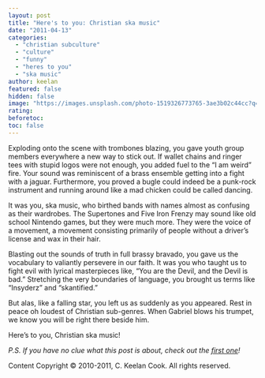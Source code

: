 ```yaml
---
layout: post
title: "Here's to you: Christian ska music"
date: "2011-04-13"
categories: 
  - "christian subculture"
  - "culture"
  - "funny"
  - "heres to you"
  - "ska music"
author: keelan
featured: false
hidden: false
image: "https://images.unsplash.com/photo-1519326773765-3ae3b02c44cc?q=80&w=2069&auto=format&fit=crop&ixlib=rb-4.0.3&ixid=M3wxMjA3fDB8MHxwaG90by1wYWdlfHx8fGVufDB8fHx8fA%3D%3D"
rating:
beforetoc:
toc: false
---
```


Exploding onto the scene with trombones blazing, you gave youth group members everywhere a new way to stick out. If wallet chains and ringer tees with stupid logos were not enough, you added fuel to the “I am weird” fire. Your sound was reminiscent of a brass ensemble getting into a fight with a jaguar. Furthermore, you proved a bugle could indeed be a punk-rock instrument and running around like a mad chicken could be called dancing.

It was you, ska music, who birthed bands with names almost as confusing as their wardrobes. The Supertones and Five Iron Frenzy may sound like old school Nintendo games, but they were much more. They were the voice of a movement, a movement consisting primarily of people without a driver’s license and wax in their hair.

Blasting out the sounds of truth in full brassy bravado, you gave us the vocabulary to valiantly persevere in our faith. It was you who taught us to fight evil with lyrical masterpieces like, “You are the Devil, and the Devil is bad.” Stretching the very boundaries of language, you brought us terms like “Insyderz” and “skantified.”

But alas, like a falling star, you left us as suddenly as you appeared. Rest in peace oh loudest of Christian sub-genres. When Gabriel blows his trumpet, we know you will be right there beside him.

Here’s to you, Christian ska music!

_P.S. If you have no clue what this post is about, check out the_ [_first one_](http://blog.keelancook.com/2011/03/heres-to-you/ "Here’s to you!")_!_

Content Copyright © 2010-2011, C. Keelan Cook. All rights reserved.
